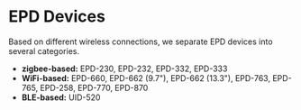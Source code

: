 # EPD Devices

Based on different wireless connections, we separate EPD devices into several categories.

* **zigbee-based:** EPD-230, EPD-232, EPD-332, EPD-333
* **WiFi-based:** EPD-660, EPD-662 (9.7"), EPD-662 (13.3"), EPD-763, EPD-765, EPD-258, EPD-770, EPD-870
* **BLE-based:** UID-520
